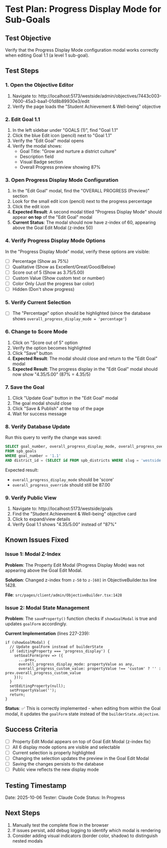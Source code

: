 # Test Plan: Progress Display Mode for Sub-Goals

## Test Objective
Verify that the Progress Display Mode configuration modal works correctly when editing Goal 1.1 (a level 1 sub-goal).

## Test Steps

### 1. Open the Objective Editor
1. Navigate to: http://localhost:5173/westside/admin/objectives/7443c003-7600-45a3-baa1-01d8b89930e3/edit
2. Verify the page loads the "Student Achievement & Well-being" objective

### 2. Edit Goal 1.1
1. In the left sidebar under "GOALS (1)", find "Goal 1.1"
2. Click the blue Edit icon (pencil) next to "Goal 1.1"
3. Verify the "Edit Goal" modal opens
4. Verify the modal shows:
   - Goal Title: "Grow and nurture a district culture"
   - Description field
   - Visual Badge section
   - Overall Progress preview showing 87%

### 3. Open Progress Display Mode Configuration
1. In the "Edit Goal" modal, find the "OVERALL PROGRESS (Preview)" section
2. Look for the small edit icon (pencil) next to the progress percentage
3. Click the edit icon
4. **Expected Result**: A second modal titled "Progress Display Mode" should appear **on top** of the "Edit Goal" modal
5. **Current Status**: The modal should now have z-index of 60, appearing above the Goal Edit Modal (z-index 50)

### 4. Verify Progress Display Mode Options
In the "Progress Display Mode" modal, verify these options are visible:
- [ ] Percentage (Show as 75%)
- [ ] Qualitative (Show as Excellent/Great/Good/Below)
- [ ] Score out of 5 (Show as 3.75/5.00)
- [ ] Custom Value (Show custom text or number)
- [ ] Color Only (Just the progress bar color)
- [ ] Hidden (Don't show progress)

### 5. Verify Current Selection
- [ ] The "Percentage" option should be highlighted (since the database shows `overall_progress_display_mode = 'percentage'`)

### 6. Change to Score Mode
1. Click on "Score out of 5" option
2. Verify the option becomes highlighted
3. Click "Save" button
4. **Expected Result**: The modal should close and return to the "Edit Goal" modal
5. **Expected Result**: The progress display in the "Edit Goal" modal should now show "4.35/5.00" (87% = 4.35/5)

### 7. Save the Goal
1. Click "Update Goal" button in the "Edit Goal" modal
2. The goal modal should close
3. Click "Save & Publish" at the top of the page
4. Wait for success message

### 8. Verify Database Update
Run this query to verify the change was saved:
```sql
SELECT goal_number, overall_progress_display_mode, overall_progress_override
FROM spb_goals
WHERE goal_number = '1.1'
AND district_id = (SELECT id FROM spb_districts WHERE slug = 'westside');
```

Expected result:
- `overall_progress_display_mode` should be 'score'
- `overall_progress_override` should still be 87.00

### 9. Verify Public View
1. Navigate to: http://localhost:5173/westside/goals
2. Find the "Student Achievement & Well-being" objective card
3. Click to expand/view details
4. Verify Goal 1.1 shows "4.35/5.00" instead of "87%"

## Known Issues Fixed

### Issue 1: Modal Z-Index
**Problem**: The Property Edit Modal (Progress Display Mode) was not appearing above the Goal Edit Modal.

**Solution**: Changed z-index from `z-50` to `z-[60]` in ObjectiveBuilder.tsx line 1428.

**File**: `src/pages/client/admin/ObjectiveBuilder.tsx:1428`

### Issue 2: Modal State Management
**Problem**: The `saveProperty()` function checks if `showGoalModal` is true and updates `goalForm` accordingly.

**Current Implementation** (lines 227-239):
```tsx
if (showGoalModal) {
  // Update goalForm instead of builderState
  if (editingProperty === 'progress_display') {
    setGoalForm(prev => ({
      ...prev,
      overall_progress_display_mode: propertyValue as any,
      overall_progress_custom_value: propertyValue !== 'custom' ? '' : prev.overall_progress_custom_value
    }));
  }
  setEditingProperty(null);
  setPropertyValue('');
  return;
}
```

**Status**: ✅ This is correctly implemented - when editing from within the Goal modal, it updates the `goalForm` state instead of the `builderState.objective`.

## Success Criteria

- [ ] Property Edit Modal appears on top of Goal Edit Modal (z-index fix)
- [ ] All 6 display mode options are visible and selectable
- [ ] Current selection is properly highlighted
- [ ] Changing the selection updates the preview in the Goal Edit Modal
- [ ] Saving the changes persists to the database
- [ ] Public view reflects the new display mode

## Testing Timestamp
Date: 2025-10-06
Tester: Claude Code
Status: In Progress

## Next Steps
1. Manually test the complete flow in the browser
2. If issues persist, add debug logging to identify which modal is rendering
3. Consider adding visual indicators (border color, shadow) to distinguish nested modals

